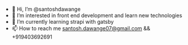 - 👋 Hi, I’m @santoshdawange
- 👀 I’m interested in front end development and learn new technologies 
- 🌱 I’m currently learning strapi with gatsby
- 📫 How to reach me santosh.dawange07@gmail.com && +919403692691

<!---
santoshdawange/santoshdawange is a ✨ special ✨ repository because its `README.md` (this file) appears on your GitHub profile.
You can click the Preview link to take a look at your changes.
--->
